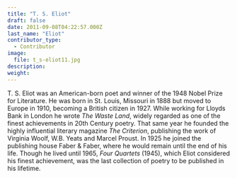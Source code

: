```yaml
---
title: "T. S. Eliot"
draft: false
date: 2011-09-08T04:22:57.000Z
last_name: "Eliot"
contributor_type:
  - Contributor
image:
  file: t_s-eliot11.jpg
description:
weight:
---
```


T. S. Eliot was an American-born poet and winner of the 1948 Nobel Prize for Literature. He was born in St. Louis, Missouri in 1888 but moved to Europe in 1910, becoming a British citizen in 1927. While working for Lloyds Bank in London he wrote _The Waste Land_, widely regarded as one of the finest achievements in 20th Century poetry. That same year he founded the highly influential literary magazine _The Criterion_, publishing the work of Virginia Woolf, W.B. Yeats and Marcel Proust. In 1925 he joined the publishing house Faber & Faber, where he would remain until the end of his life. Though he lived until 1965, _Four Quartets_ (1945), which Eliot considered his finest achievement, was the last collection of poetry to be published in his lifetime. 

